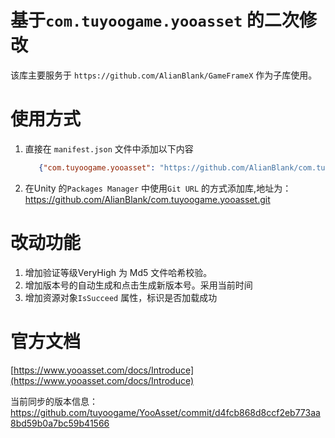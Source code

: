 # 基于`com.tuyoogame.yooasset` 的二次修改

该库主要服务于 `https://github.com/AlianBlank/GameFrameX` 作为子库使用。


# 使用方式
1. 直接在 `manifest.json` 文件中添加以下内容
   ```json
      {"com.tuyoogame.yooasset": "https://github.com/AlianBlank/com.tuyoogame.yooasset.git"}
    ```
2. 在Unity 的`Packages Manager` 中使用`Git URL` 的方式添加库,地址为：https://github.com/AlianBlank/com.tuyoogame.yooasset.git


# 改动功能

1. 增加验证等级VeryHigh 为 Md5 文件哈希校验。
2. 增加版本号的自动生成和点击生成新版本号。采用当前时间
3. 增加资源对象`IsSucceed` 属性，标识是否加载成功

# 官方文档

[https://www.yooasset.com/docs/Introduce](https://www.yooasset.com/docs/Introduce)

当前同步的版本信息：
https://github.com/tuyoogame/YooAsset/commit/d4fcb868d8ccf2eb773aa8bd59b0a7bc59b41566